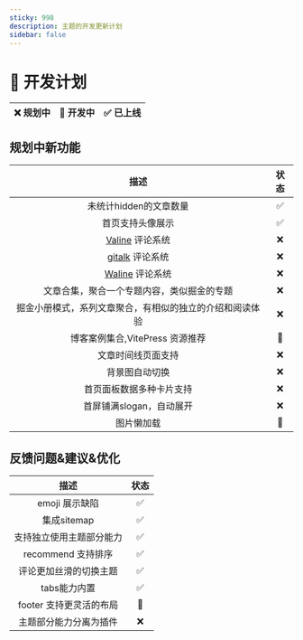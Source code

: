 ```yaml
---
sticky: 998
description: 主题的开发更新计划
sidebar: false
---
```

# 🥔 开发计划

| ❌ 规划中 | 🔧 开发中 | ✅ 已上线 |
| :------: | :------: | :------: |


## 规划中新功能
|                           描述                           | 状态  |
| :------------------------------------------------------: | :---: |
|                  未统计hidden的文章数量                  |   ✅   |
|                     首页支持头像展示                     |   ✅   |
|        [Valine](https://valine.js.org/) 评论系统         |   ❌   |
|   [gitalk](https://github.com/gitalk/gitalk) 评论系统    |   ❌   |
|  [Waline](https://github.com/walinejs/waline) 评论系统   |   ❌   |
|        文章合集，聚合一个专题内容，类似掘金的专题        |   ❌   |
| 掘金小册模式，系列文章聚合，有相似的独立的介绍和阅读体验 |   ❌   |
|             博客案例集合,VitePress 资源推荐              |   🔧   |
|                    文章时间线页面支持                    |   ❌   |
|                      背景图自动切换                      |   ❌   |
|                 首页面板数据多种卡片支持                 |   ❌   |
|                 首屏铺满slogan，自动展开                 |   ❌   |
|                        图片懒加载                        |   🔧   |

## 反馈问题&建议&优化
|           描述           | 状态  |
| :----------------------: | :---: |
|      emoji 展示缺陷      |   ✅   |
|       集成sitemap        |   ✅   |
| 支持独立使用主题部分能力 |   ✅   |
|    recommend 支持排序    |   ✅   |
|  评论更加丝滑的切换主题  |   ✅   |
|       tabs能力内置       |   ✅   |
| footer 支持更灵活的布局  |   🔧   |
|  主题部分能力分离为插件  |   ❌   |